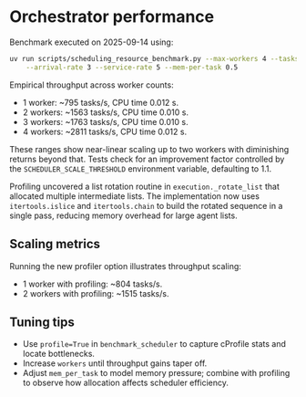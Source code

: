 # Orchestrator performance

Benchmark executed on 2025-09-14 using:

```sh
uv run scripts/scheduling_resource_benchmark.py --max-workers 4 --tasks 100 \
    --arrival-rate 3 --service-rate 5 --mem-per-task 0.5
```

Empirical throughput across worker counts:

- 1 worker: ~795 tasks/s, CPU time 0.012 s.
- 2 workers: ~1563 tasks/s, CPU time 0.010 s.
- 3 workers: ~1763 tasks/s, CPU time 0.010 s.
- 4 workers: ~2811 tasks/s, CPU time 0.012 s.

These ranges show near-linear scaling up to two workers with diminishing
returns beyond that. Tests check for an improvement factor controlled by the
``SCHEDULER_SCALE_THRESHOLD`` environment variable, defaulting to 1.1.

Profiling uncovered a list rotation routine in `execution._rotate_list` that
allocated multiple intermediate lists. The implementation now uses
`itertools.islice` and `itertools.chain` to build the rotated sequence in a
single pass, reducing memory overhead for large agent lists.

## Scaling metrics

Running the new profiler option illustrates throughput scaling:

- 1 worker with profiling: ~804 tasks/s.
- 2 workers with profiling: ~1515 tasks/s.

## Tuning tips

- Use `profile=True` in `benchmark_scheduler` to capture cProfile stats and
  locate bottlenecks.
- Increase ``workers`` until throughput gains taper off.
- Adjust ``mem_per_task`` to model memory pressure; combine with profiling to
  observe how allocation affects scheduler efficiency.
